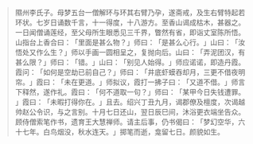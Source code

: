 
> 隰州李氏子。母梦五台一僧解环与环其右臂乃孕，遂斋戒，及生右臂特起若环状。七岁日诵数千言，十一得度，十八游方。至香山谒成枯木，甚器之。一日闻僧诵莲经，至父母所生眼悉见三千界，瞥然有省，即诣丈室陈所悟。山指台上香合曰：​「里面是甚么物？​」师曰：​「是甚么心行。​」山曰：​「汝悟处又作么生？​」师以手画一圆相呈之，复抛向后。山曰：​「弄泥团汉，有甚么限？​」师曰：​「错。​」山曰：​「别见人始得。​」师应诺诺，即造丹霞。霞问：​「如何是空劫已前自己？​」师曰：​「井底虾蟆吞却月，三更不借夜明帘。​」霞曰：​「未在更道。​」师拟议，霞打一拂子曰：​「又道不借。​」师言下释然，遂作礼。霞曰：​「何不道取一句？​」师曰：​「某甲今日失钱遭罪。​」霞曰：​「未暇打得你在。​」且去。绍兴丁丑九月，谒郡僚及檀度，次谒越帅赵公令识，与之言别。十月七日还山，翌日辰巳间，沐浴更衣端坐告众。顾侍僧索笔作书，遗育王大慧禅师。请主后事，仍书偈曰：​「梦幻空华，六十七年。白鸟烟没，秋水连天。​」掷笔而逝，龛留七日。颜貌如生。
